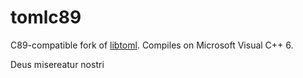 # tomlc89

C89-compatible fork of [libtoml](https://github.com/brglng/libtoml). Compiles on Microsoft Visual C++ 6.

Deus misereatur nostri
